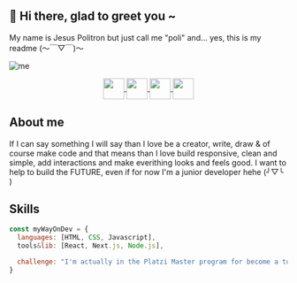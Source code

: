 ## 👋 Hi there, glad to greet you ~
My name is Jesus Politron but just call me "poli" and... yes, this is my readme (～￣▽￣)～

![me](https://i.ibb.co/31fDqmm/github.png)

<p align="center">
 <a href="https://twitter.com/polipop_art" target="_blank">
    <img align="center" src="https://cdn-icons-png.flaticon.com/512/2111/2111580.png" height="38px" width="38px" />
 </a>
 <a href="https://www.instagram.com/polipop_art/" target="_blank">
    <img align="center" src="https://cdn-icons-png.flaticon.com/512/2111/2111336.png" height="38px" width="38px" />
 </a>
 <a href="https://www.linkedin.com/in/jesus-politron/" target="_blank">
    <img align="center" src="https://cdn-icons-png.flaticon.com/512/2111/2111368.png" height="38px" width="38px" />
 </a>
 <a href="https://github.com/polipop-code" target="_blank">
    <img align="center" src="https://cdn-icons-png.flaticon.com/512/2111/2111292.png" height="38px" width="38px" />
 </a>
</p>

## About me
If I can say something I will say than I love be a creator, write, draw & of course make code and that means than I love
build responsive, clean and simple, add interactions and make everithing looks and feels good.
I want to help to build the FUTURE, even if for now I'm a junior developer hehe (╯▽╰ )


## Skills
```javascript
const myWayOnDev = {
  languages: [HTML, CSS, Javascript],
  tools&lib: [React, Next.js, Node.js],

  challenge: "I'm actually in the Platzi Master program for become a top developer (´▽`ʃ♡ƪ)"
}
```

